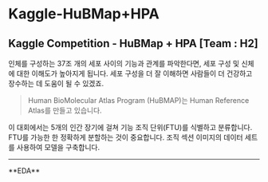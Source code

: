 # Kaggle-HuBMap+HPA
## Kaggle Competition - HuBMap + HPA [Team : H2]

<p> 인체를 구성하는 37조 개의 세포 사이의 기능과 관계를 파악한다면, 세포 구성 및 신체에 대한 이해도가 높아지게 됩니다.  세포 구성을 더 잘 이해하면 사람들이 더 건강하고 장수하는 데 도움이 될 수 있겠죠. </p>
<blockquote> Human BioMolecular Atlas Program (HuBMAP)는 Human Reference Atlas를 만들고 있습니다.
</blockquote> 
<p> 이 대회에서는 5개의 인간 장기에 걸쳐 기능 조직 단위(FTU)를 식별하고 분류합니다. FTU를 가능한 한 정확하게 분할하는 것이 중요합니다. 조직 섹션 이미지의 데이터 세트를 사용하여 모델을 구축합니다.</p>
<hr>
**EDA**
